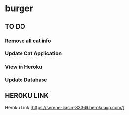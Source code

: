 # burger


## TO DO 

### Remove all cat info 
### Update Cat Application 
### View in Heroku 
### Update Database 



## HEROKU LINK 

Heroku Link [https://serene-basin-83366.herokuapp.com/]